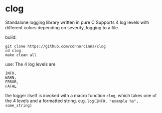 # clog
Standalone logging library written in pure C
Supports 4 log levels with different colors depending on severity, logging to a file.

build:
```
git clone https://github.com/connorcinna/clog
cd clog
make clean all
```

use:
The 4 log levels are 
```
INFO,
WARN,
ERROR,
FATAL
```
the logger itself is invoked with a macro function `clog`, which takes one of the 4 levels and a formatted string.
e.g.
`log(INFO, "example %s", some_string)`

